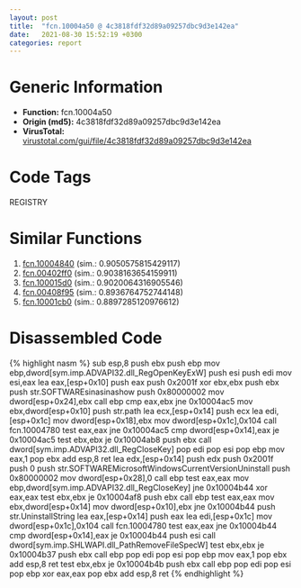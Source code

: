 ```yaml
---
layout: post
title:  "fcn.10004a50 @ 4c3818fdf32d89a09257dbc9d3e142ea"
date:   2021-08-30 15:52:19 +0300
categories: report
---
```


# Generic Information
- **Function:** fcn.10004a50
- **Origin (md5):** 4c3818fdf32d89a09257dbc9d3e142ea
- **VirusTotal:** [virustotal.com/gui/file/4c3818fdf32d89a09257dbc9d3e142ea][virustotal_ref]

# Code Tags
<span class="tag" id="REGISTRY">REGISTRY</span>


# Similar Functions

1. [fcn.10004840][similar_1_ref] (sim.: 0.9050575815429117)
2. [fcn.00402ff0][similar_2_ref] (sim.: 0.9038163654159911)
3. [fcn.100015d0][similar_3_ref] (sim.: 0.9020064316905546)
4. [fcn.00408f95][similar_4_ref] (sim.: 0.8936764752744148)
5. [fcn.10001cb0][similar_5_ref] (sim.: 0.8897285120976612)


# Disassembled Code

{% highlight nasm %}
sub esp,8
push ebx
push ebp
mov ebp,dword[sym.imp.ADVAPI32.dll_RegOpenKeyExW]
push esi
push edi
mov esi,eax
lea eax,[esp+0x10]
push eax
push 0x2001f
xor ebx,ebx
push ebx
push str.SOFTWAREsinasinashow
push 0x80000002
mov dword[esp+0x24],ebx
call ebp
cmp eax,ebx
jne 0x10004ac5
mov ebx,dword[esp+0x10]
push str.path
lea ecx,[esp+0x14]
push ecx
lea edi,[esp+0x1c]
mov dword[esp+0x18],ebx
mov dword[esp+0x1c],0x104
call fcn.10004780
test eax,eax
jne 0x10004ac5
cmp dword[esp+0x14],eax
je 0x10004ac5
test ebx,ebx
je 0x10004ab8
push ebx
call dword[sym.imp.ADVAPI32.dll_RegCloseKey]
pop edi
pop esi
pop ebp
mov eax,1
pop ebx
add esp,8
ret 
lea edx,[esp+0x14]
push edx
push 0x2001f
push 0
push str.SOFTWAREMicrosoftWindowsCurrentVersionUninstall
push 0x80000002
mov dword[esp+0x28],0
call ebp
test eax,eax
mov ebp,dword[sym.imp.ADVAPI32.dll_RegCloseKey]
jne 0x10004b44
xor eax,eax
test ebx,ebx
je 0x10004af8
push ebx
call ebp
test eax,eax
mov ebx,dword[esp+0x14]
mov dword[esp+0x10],ebx
jne 0x10004b44
push str.UninstallString
lea eax,[esp+0x14]
push eax
lea edi,[esp+0x1c]
mov dword[esp+0x1c],0x104
call fcn.10004780
test eax,eax
jne 0x10004b44
cmp dword[esp+0x14],eax
je 0x10004b44
push esi
call dword[sym.imp.SHLWAPI.dll_PathRemoveFileSpecW]
test ebx,ebx
je 0x10004b37
push ebx
call ebp
pop edi
pop esi
pop ebp
mov eax,1
pop ebx
add esp,8
ret 
test ebx,ebx
je 0x10004b4b
push ebx
call ebp
pop edi
pop esi
pop ebp
xor eax,eax
pop ebx
add esp,8
ret 
{% endhighlight %}


[similar_1_ref]: /report/fcn.10004840@4c3818fdf32d89a09257dbc9d3e142ea
[similar_2_ref]: /report/fcn.00402ff0@0403abd1e9e066fc89cddd5736647282
[similar_3_ref]: /report/fcn.100015d0@4c3818fdf32d89a09257dbc9d3e142ea
[similar_4_ref]: /report/fcn.00408f95@fbf34fa6d7da2b8e1de5133a8ca34847
[similar_5_ref]: /report/fcn.10001cb0@f306bc4e89ecdab5df7aa72172ee5f69
[virustotal_ref]: https://www.virustotal.com/gui/file/4c3818fdf32d89a09257dbc9d3e142ea